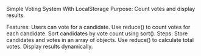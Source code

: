 Simple Voting System With LocalStorage
Purpose: Count votes and display results.

Features:
Users can vote for a candidate.
Use reduce() to count votes for each candidate.
Sort candidates by vote count using sort().
Steps:
Store candidates and votes in an array of objects.
Use reduce() to calculate total votes.
Display results dynamically.
